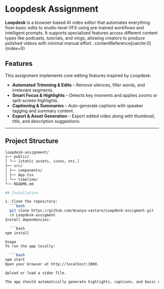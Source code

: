 # Loopdesk Assignment

**Loopdesk** is a browser-based AI video editor that automates everything from basic edits to studio-level VFX using pre-trained workflows and intelligent prompts. It supports specialized features across different content types like podcasts, tutorials, and vlogs, allowing creators to produce polished videos with minimal manual effort. :contentReference[oaicite:0]{index=0}


## Features

This assignment implements core editing features inspired by Loopdesk:

- **Automated Trimming & Edits** – Remove silences, filler words, and irrelevant segments.
- **Smart Focus & Highlights** – Detects key moments and applies zooms or split-screen highlights.
- **Captioning & Summaries** – Auto-generate captions with speaker tagging and summary content.
- **Export & Asset Generation** – Export edited video along with thumbnail, title, and description suggestions.

---
## Project Structure
 ```bash
loopdesk-assignment/
├── public/
│ └── [static assets, icons, etc.]
├── src/
│ ├── components/
│ ├── App.tsx
│ └── timeline/
└── README.md

## Installation

1. Clone the repository:
   ```bash
   git clone https://github.com/Ananya-vastare/Loopdesk-assigment.git
   cd Loopdesk-assigment
Install dependencies:

   ```bash
npm install

Usage
To run the app locally:

   ```bash
npm start
Open your browser at http://localhost:3000.

Upload or load a video file.

The app should automatically generate highlights, captions, and basic edits using AI workflows inspired by Loopdesk’s intelligent video processing.


